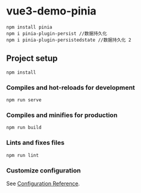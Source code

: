 # vue3-demo-pinia

```
npm install pinia
npm i pinia-plugin-persist //数据持久化
npm i pinia-plugin-persistedstate //数据持久化 2
```

## Project setup

```
npm install
```

### Compiles and hot-reloads for development

```
npm run serve
```

### Compiles and minifies for production

```
npm run build
```

### Lints and fixes files

```
npm run lint
```

### Customize configuration

See [Configuration Reference](https://cli.vuejs.org/config/).
